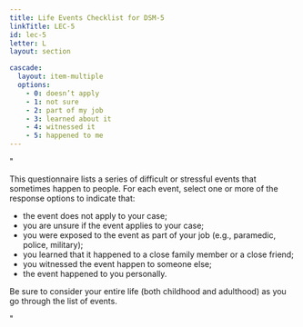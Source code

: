 ```yaml
---
title: Life Events Checklist for DSM-5
linkTitle: LEC-5
id: lec-5
letter: L
layout: section

cascade:
  layout: item-multiple
  options:
    - 0: doesn’t apply
    - 1: not sure
    - 2: part of my job
    - 3: learned about it
    - 4: witnessed it
    - 5: happened to me
---
```

"<p class="mb-3">This questionnaire lists a series of difficult or stressful events that sometimes happen to people. For each event, select one or more of the response options to indicate that: <ul class="ml-5 my-5 list-outside list-disc [&>li]:mb-2"><li>the event does not apply to your case;</li><li>you are unsure if the event applies to your case;</li><li>you were exposed to the event as part of your job (e.g., paramedic, police, military);</li><li>you learned that it happened to a close family member or a close friend;</li><li>you witnessed the event happen to someone else;</li><li>the event happened to you personally.</li></ul></p>
<p>Be sure to consider your entire life (both childhood and adulthood) as you go through the list of events.</p>"
